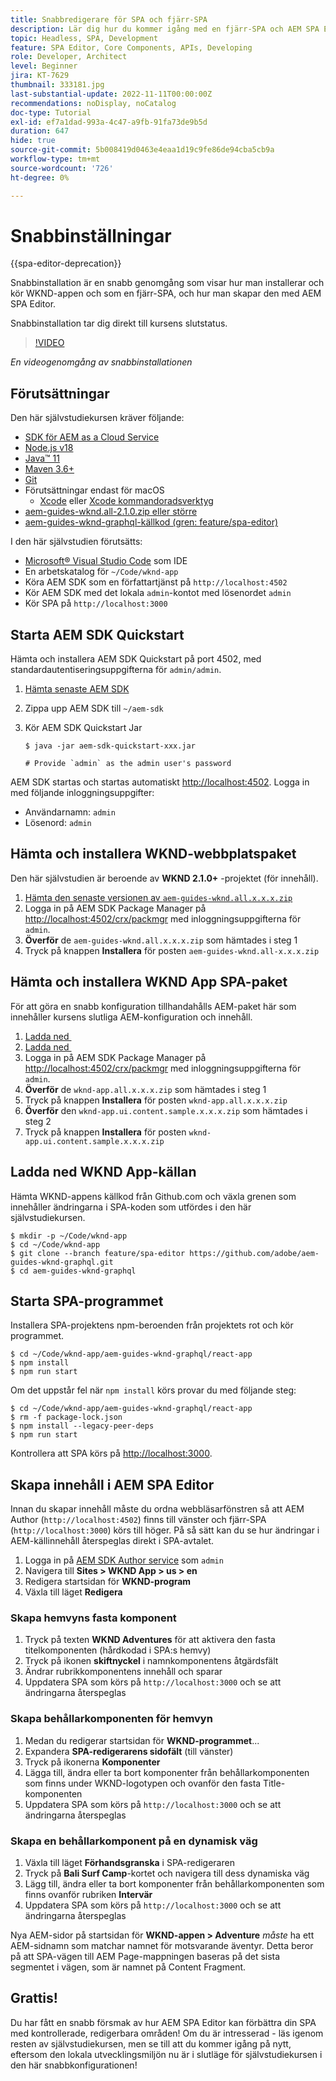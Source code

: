 ```yaml
---
title: Snabbredigerare för SPA och fjärr-SPA
description: Lär dig hur du kommer igång med en fjärr-SPA och AEM SPA Editor på 15 minuter!
topic: Headless, SPA, Development
feature: SPA Editor, Core Components, APIs, Developing
role: Developer, Architect
level: Beginner
jira: KT-7629
thumbnail: 333181.jpg
last-substantial-update: 2022-11-11T00:00:00Z
recommendations: noDisplay, noCatalog
doc-type: Tutorial
exl-id: ef7a1dad-993a-4c47-a9fb-91fa73de9b5d
duration: 647
hide: true
source-git-commit: 5b008419d0463e4eaa1d19c9fe86de94cba5cb9a
workflow-type: tm+mt
source-wordcount: '726'
ht-degree: 0%

---
```


# Snabbinställningar

{{spa-editor-deprecation}}

Snabbinstallation är en snabb genomgång som visar hur man installerar och kör WKND-appen och som en fjärr-SPA, och hur man skapar den med AEM SPA Editor.

Snabbinstallation tar dig direkt till kursens slutstatus.

>[!VIDEO](https://video.tv.adobe.com/v/333181?quality=12&learn=on)

_En videogenomgång av snabbinstallationen_

## Förutsättningar

Den här självstudiekursen kräver följande:

+ [SDK för AEM as a Cloud Service](https://experienceleague.adobe.com/docs/experience-manager-learn/cloud-service/local-development-environment-set-up/aem-runtime.html?lang=sv-SE)
+ [Node.js v18](https://nodejs.org/en/)
+ [Java™ 11](https://downloads.experiencecloud.adobe.com/content/software-distribution/en/general.html)
+ [Maven 3.6+](https://maven.apache.org/)
+ [Git](https://git-scm.com/downloads)
+ Förutsättningar endast för macOS
   + [Xcode](https://developer.apple.com/xcode/) eller [Xcode kommandoradsverktyg](https://developer.apple.com/xcode/resources/)
+ [aem-guides-wknd.all-2.1.0.zip eller större](https://github.com/adobe/aem-guides-wknd/releases)
+ [aem-guides-wknd-graphql-källkod (gren: feature/spa-editor)](https://github.com/adobe/aem-guides-wknd-graphql/tree/feature/spa-editor)


I den här självstudien förutsätts:

+ [Microsoft® Visual Studio Code](https://visualstudio.microsoft.com/) som IDE
+ En arbetskatalog för `~/Code/wknd-app`
+ Köra AEM SDK som en författartjänst på `http://localhost:4502`
+ Kör AEM SDK med det lokala `admin`-kontot med lösenordet `admin`
+ Kör SPA på `http://localhost:3000`

## Starta AEM SDK Quickstart

Hämta och installera AEM SDK Quickstart på port 4502, med standardautentiseringsuppgifterna för `admin/admin`.

1. [Hämta senaste AEM SDK](https://experience.adobe.com/#/downloads/content/software-distribution/en/aemcloud.html?fulltext=AEM*+SDK*&orderby=%40jcr%3Acontent%2Fjcr%3AlastModified&orderby.sort=desc&layout=list&p.offset=0&p.limit=1)
1. Zippa upp AEM SDK till `~/aem-sdk`
1. Kör AEM SDK Quickstart Jar

   ```
   $ java -jar aem-sdk-quickstart-xxx.jar
   
   # Provide `admin` as the admin user's password
   ```

AEM SDK startas och startas automatiskt [http://localhost:4502](http://localhost:4502). Logga in med följande inloggningsuppgifter:

+ Användarnamn: `admin`
+ Lösenord: `admin`

## Hämta och installera WKND-webbplatspaket

Den här självstudien är beroende av __WKND 2.1.0+__ -projektet (för innehåll).

1. [Hämta den senaste versionen av `aem-guides-wknd.all.x.x.x.zip`](https://github.com/adobe/aem-guides-wknd/releases)
1. Logga in på AEM SDK Package Manager på [http://localhost:4502/crx/packmgr](http://localhost:4502/crx/packmgr) med inloggningsuppgifterna för `admin`.
1. __Överför__ de `aem-guides-wknd.all.x.x.x.zip` som hämtades i steg 1
1. Tryck på knappen __Installera__ för posten `aem-guides-wknd.all-x.x.x.zip`

## Hämta och installera WKND App SPA-paket

För att göra en snabb konfiguration tillhandahålls AEM-paket här som innehåller kursens slutliga AEM-konfiguration och innehåll.

1. [Ladda ned &#x200B;](./assets/quick-setup/wknd-app.all-1.0.0-SNAPSHOT.zip)
1. [Ladda ned &#x200B;](./assets/quick-setup/wknd-app.ui.content.sample-1.0.1.zip)
1. Logga in på AEM SDK Package Manager på [http://localhost:4502/crx/packmgr](http://localhost:4502/crx/packmgr) med inloggningsuppgifterna för `admin`.
1. __Överför__ de `wknd-app.all.x.x.x.zip` som hämtades i steg 1
1. Tryck på knappen __Installera__ för posten `wknd-app.all.x.x.x.zip`
1. __Överför__ den `wknd-app.ui.content.sample.x.x.x.zip` som hämtades i steg 2
1. Tryck på knappen __Installera__ för posten `wknd-app.ui.content.sample.x.x.x.zip`

## Ladda ned WKND App-källan

Hämta WKND-appens källkod från Github.com och växla grenen som innehåller ändringarna i SPA-koden som utfördes i den här självstudiekursen.

```
$ mkdir -p ~/Code/wknd-app
$ cd ~/Code/wknd-app
$ git clone --branch feature/spa-editor https://github.com/adobe/aem-guides-wknd-graphql.git
$ cd aem-guides-wknd-graphql
```

## Starta SPA-programmet

Installera SPA-projektens npm-beroenden från projektets rot och kör programmet.

```
$ cd ~/Code/wknd-app/aem-guides-wknd-graphql/react-app
$ npm install
$ npm run start
```

Om det uppstår fel när `npm install` körs provar du med följande steg:

```
$ cd ~/Code/wknd-app/aem-guides-wknd-graphql/react-app
$ rm -f package-lock.json
$ npm install --legacy-peer-deps
$ npm run start
```

Kontrollera att SPA körs på [http://localhost:3000](http://localhost:3000).

## Skapa innehåll i AEM SPA Editor

Innan du skapar innehåll måste du ordna webbläsarfönstren så att AEM Author (`http://localhost:4502`) finns till vänster och fjärr-SPA (`http://localhost:3000`) körs till höger. På så sätt kan du se hur ändringar i AEM-källinnehåll återspeglas direkt i SPA-avtalet.

1. Logga in på [AEM SDK Author service](http://localhost:4502) som `admin`
1. Navigera till __Sites > WKND App > us > en__
1. Redigera startsidan för __WKND-program__
1. Växla till läget __Redigera__

### Skapa hemvyns fasta komponent

1. Tryck på texten __WKND Adventures__ för att aktivera den fasta titelkomponenten (hårdkodad i SPA:s hemvy)
1. Tryck på ikonen __skiftnyckel__ i namnkomponentens åtgärdsfält
1. Ändrar rubrikkomponentens innehåll och sparar
1. Uppdatera SPA som körs på `http://localhost:3000` och se att ändringarna återspeglas

### Skapa behållarkomponenten för hemvyn

1. Medan du redigerar startsidan för __WKND-programmet__...
1. Expandera __SPA-redigerarens sidofält__ (till vänster)
1. Tryck på ikonerna __Komponenter__
1. Lägga till, ändra eller ta bort komponenter från behållarkomponenten som finns under WKND-logotypen och ovanför den fasta Title-komponenten
1. Uppdatera SPA som körs på `http://localhost:3000` och se att ändringarna återspeglas

### Skapa en behållarkomponent på en dynamisk väg

1. Växla till läget __Förhandsgranska__ i SPA-redigeraren
1. Tryck på __Bali Surf Camp__-kortet och navigera till dess dynamiska väg
1. Lägg till, ändra eller ta bort komponenter från behållarkomponenten som finns ovanför rubriken __Intervär__
1. Uppdatera SPA som körs på `http://localhost:3000` och se att ändringarna återspeglas

Nya AEM-sidor på startsidan för __WKND-appen > Adventure__ _måste_ ha ett AEM-sidnamn som matchar namnet för motsvarande äventyr. Detta beror på att SPA-vägen till AEM Page-mappningen baseras på det sista segmentet i vägen, som är namnet på Content Fragment.

## Grattis!

Du har fått en snabb försmak av hur AEM SPA Editor kan förbättra din SPA med kontrollerade, redigerbara områden! Om du är intresserad - läs igenom resten av självstudiekursen, men se till att du kommer igång på nytt, eftersom den lokala utvecklingsmiljön nu är i slutläge för självstudiekursen i den här snabbkonfigurationen!
